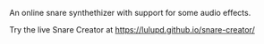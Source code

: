 An online snare synthethizer with support for some audio effects.

Try the live Snare Creator at https://lulupd.github.io/snare-creator/
